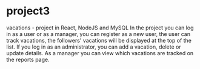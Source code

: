 # project3
vacations - project in React, NodeJS and MySQL 
In the project you can log in as a user or as a manager,
you can register as a new user, the user can track vacations, the followers' vacations will be displayed at the top of the list. 
If you log in as an administrator, you can add a vacation, delete or update details. 
As a manager you can view which vacations are tracked on the reports page.

